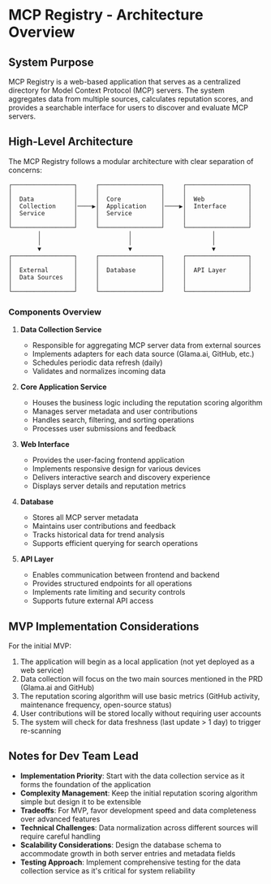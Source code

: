 # MCP Registry - Architecture Overview

## System Purpose

MCP Registry is a web-based application that serves as a centralized directory for Model Context Protocol (MCP) servers. The system aggregates data from multiple sources, calculates reputation scores, and provides a searchable interface for users to discover and evaluate MCP servers.

## High-Level Architecture

The MCP Registry follows a modular architecture with clear separation of concerns:

```
┌─────────────────┐     ┌─────────────────┐     ┌─────────────────┐
│                 │     │                 │     │                 │
│  Data           │     │  Core           │     │  Web            │
│  Collection     │────▶│  Application    │────▶│  Interface      │
│  Service        │     │  Service        │     │                 │
│                 │     │                 │     │                 │
└─────────────────┘     └─────────────────┘     └─────────────────┘
        │                        │                      │
        │                        │                      │
        ▼                        ▼                      ▼
┌─────────────────┐     ┌─────────────────┐     ┌─────────────────┐
│                 │     │                 │     │                 │
│  External       │     │  Database       │     │  API Layer      │
│  Data Sources   │     │                 │     │                 │
│                 │     │                 │     │                 │
└─────────────────┘     └─────────────────┘     └─────────────────┘
```

### Components Overview

1. **Data Collection Service**
   - Responsible for aggregating MCP server data from external sources
   - Implements adapters for each data source (Glama.ai, GitHub, etc.)
   - Schedules periodic data refresh (daily)
   - Validates and normalizes incoming data

2. **Core Application Service**
   - Houses the business logic including the reputation scoring algorithm
   - Manages server metadata and user contributions
   - Handles search, filtering, and sorting operations
   - Processes user submissions and feedback

3. **Web Interface**
   - Provides the user-facing frontend application
   - Implements responsive design for various devices
   - Delivers interactive search and discovery experience
   - Displays server details and reputation metrics

4. **Database**
   - Stores all MCP server metadata
   - Maintains user contributions and feedback
   - Tracks historical data for trend analysis
   - Supports efficient querying for search operations

5. **API Layer**
   - Enables communication between frontend and backend
   - Provides structured endpoints for all operations
   - Implements rate limiting and security controls
   - Supports future external API access

## MVP Implementation Considerations

For the initial MVP:

1. The application will begin as a local application (not yet deployed as a web service)
2. Data collection will focus on the two main sources mentioned in the PRD (Glama.ai and GitHub)
3. The reputation scoring algorithm will use basic metrics (GitHub activity, maintenance frequency, open-source status)
4. User contributions will be stored locally without requiring user accounts
5. The system will check for data freshness (last update > 1 day) to trigger re-scanning

## Notes for Dev Team Lead

- **Implementation Priority**: Start with the data collection service as it forms the foundation of the application
- **Complexity Management**: Keep the initial reputation scoring algorithm simple but design it to be extensible
- **Tradeoffs**: For MVP, favor development speed and data completeness over advanced features
- **Technical Challenges**: Data normalization across different sources will require careful handling
- **Scalability Considerations**: Design the database schema to accommodate growth in both server entries and metadata fields
- **Testing Approach**: Implement comprehensive testing for the data collection service as it's critical for system reliability 